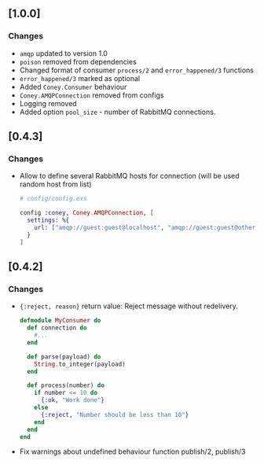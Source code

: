 ## [1.0.0]

### Changes

- `amqp` updated to version 1.0
- `poison` removed from dependencies
- Changed format of consumer `process/2` and `error_happened/3` functions
- `error_happened/3` marked as optional
- Added `Coney.Consumer` behaviour
- `Coney.AMQPConnection` removed from configs
- Logging removed
- Added option `pool_size` - number of RabbitMQ connections.

## [0.4.3]

### Changes

- Allow to define several RabbitMQ hosts for connection (will be used random host from list)

  ```elixir
  # config/config.exs

  config :coney, Coney.AMQPConnection, [
    settings: %{
      url: ["amqp://guest:guest@localhost", "amqp://guest:guest@other_host"]
    }
  ]
  ```
## [0.4.2]

### Changes

- `{:reject, reason}` return value:
  Reject message without redelivery.

  ```elixir
  defmodule MyConsumer do
    def connection do
      #...
    end

    def parse(payload) do
      String.to_integer(payload)
    end

    def process(number) do
      if number <= 10 do
        {:ok, "Work done"}
      else
        {:reject, "Number should be less than 10"}
      end
    end
  end
  ```
- Fix warnings about undefined behaviour function publish/2, publish/3
